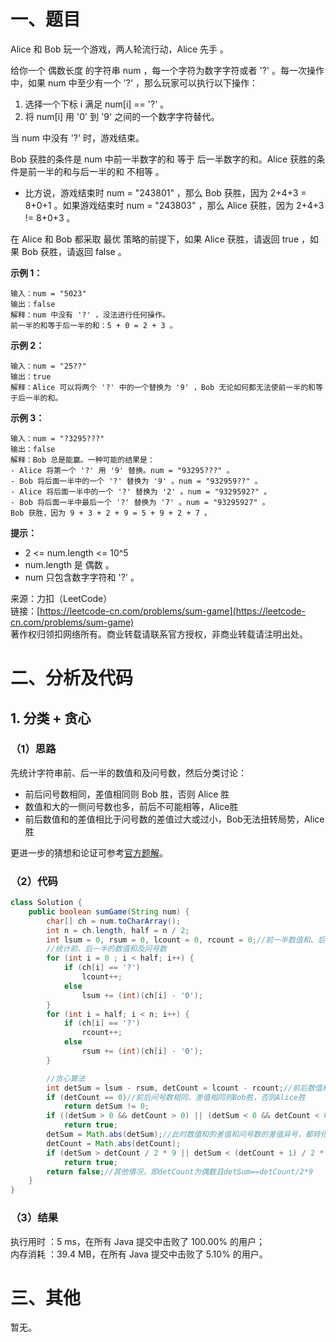 # 一、题目
Alice 和 Bob 玩一个游戏，两人轮流行动，Alice 先手 。     
     
给你一个 偶数长度 的字符串 num ，每一个字符为数字字符或者 '?' 。每一次操作中，如果 num 中至少有一个 '?' ，那么玩家可以执行以下操作：    
1. 选择一个下标 i 满足 num[i] == '?' 。
2. 将 num[i] 用 '0' 到 '9' 之间的一个数字字符替代。
     
     
当 num 中没有 '?' 时，游戏结束。    
      
Bob 获胜的条件是 num 中前一半数字的和 等于 后一半数字的和。Alice 获胜的条件是前一半的和与后一半的和 不相等 。     
- 比方说，游戏结束时 num = "243801" ，那么 Bob 获胜，因为 2+4+3 = 8+0+1 。如果游戏结束时 num = "243803" ，那么 Alice 获胜，因为 2+4+3 != 8+0+3 。
          
          
在 Alice 和 Bob 都采取 最优 策略的前提下，如果 Alice 获胜，请返回 true ，如果 Bob 获胜，请返回 false 。       
     
**示例 1：**     
```
输入：num = "5023"
输出：false
解释：num 中没有 '?' ，没法进行任何操作。
前一半的和等于后一半的和：5 + 0 = 2 + 3 。
```
**示例 2：**    
```
输入：num = "25??"
输出：true
解释：Alice 可以将两个 '?' 中的一个替换为 '9' ，Bob 无论如何都无法使前一半的和等于后一半的和。
```
**示例 3：**    
```
输入：num = "?3295???"
输出：false
解释：Bob 总是能赢。一种可能的结果是：
- Alice 将第一个 '?' 用 '9' 替换。num = "93295???" 。
- Bob 将后面一半中的一个 '?' 替换为 '9' 。num = "932959??" 。
- Alice 将后面一半中的一个 '?' 替换为 '2' 。num = "9329592?" 。
- Bob 将后面一半中最后一个 '?' 替换为 '7' 。num = "93295927" 。
Bob 获胜，因为 9 + 3 + 2 + 9 = 5 + 9 + 2 + 7 。
```
**提示：**   
- 2 <= num.length <= 10^5
- num.length 是 偶数 。
- num 只包含数字字符和 '?' 。
     
     
来源：力扣（LeetCode）    
链接：[https://leetcode-cn.com/problems/sum-game](https://leetcode-cn.com/problems/sum-game)    
著作权归领扣网络所有。商业转载请联系官方授权，非商业转载请注明出处。    
# 二、分析及代码    
## 1. 分类 + 贪心
### （1）思路
先统计字符串前、后一半的数值和及问号数，然后分类讨论：     
- 前后问号数相同，差值相同则 Bob 胜，否则 Alice 胜
- 数值和大的一侧问号数也多，前后不可能相等，Alice胜
- 前后数值和的差值相比于问号数的差值过大或过小，Bob无法扭转局势，Alice胜
     
     
更进一步的猜想和论证可参考[官方题解](https://leetcode-cn.com/problems/sum-game/solution/qiu-he-you-xi-by-leetcode-solution-06ti/)。  
### （2）代码
```java
class Solution {
    public boolean sumGame(String num) {
        char[] ch = num.toCharArray();
        int n = ch.length, half = n / 2;
        int lsum = 0, rsum = 0, lcount = 0, rcount = 0;//前一半数值和、后一半数值和，前一半问号数、后一半问号数
        //统计前、后一半的数值和及问号数
        for (int i = 0 ; i < half; i++) {
            if (ch[i] == '?')
                lcount++;
            else
                lsum += (int)(ch[i] - '0');
        }
        for (int i = half; i < n; i++) {
            if (ch[i] == '?')
                rcount++;
            else
                rsum += (int)(ch[i] - '0');
        }

        //贪心算法
        int detSum = lsum - rsum, detCount = lcount - rcount;//前后数值和的差值，问号数的差值
        if (detCount == 0)//前后问号数相同，差值相同则Bob胜，否则Alice胜
            return detSum != 0;
        if ((detSum > 0 && detCount > 0) || (detSum < 0 && detCount < 0))//数值和大的一侧问号数也多，前后不可能相等，Alice胜
            return true;
        detSum = Math.abs(detSum);//此时数值和的差值和问号数的差值异号，都转化为非负整数简化代码
        detCount = Math.abs(detCount);
        if (detSum > detCount / 2 * 9 || detSum < (detCount + 1) / 2 * 9)//差值过大或过小，Bob无法扭转局势，Alice胜
            return true;
        return false;//其他情况，即detCount为偶数且detSum==detCount/2*9
    }
}
```
### （3）结果
执行用时 ：5 ms，在所有 Java 提交中击败了 100.00% 的用户；    
内存消耗 ：39.4 MB，在所有 Java 提交中击败了 5.10% 的用户。      
# 三、其他
暂无。
